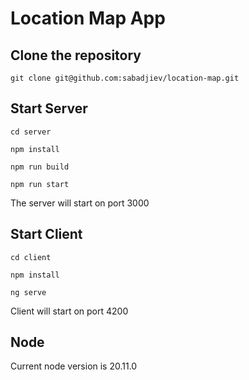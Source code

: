 # Location Map App

## Clone the repository

```
git clone git@github.com:sabadjiev/location-map.git 
```

## Start Server

```
cd server

npm install 

npm run build

npm run start
```

The server will start on port 3000

## Start Client

```
cd client

npm install 

ng serve
```
Client will start on port 4200

## Node

Current node version is 20.11.0
